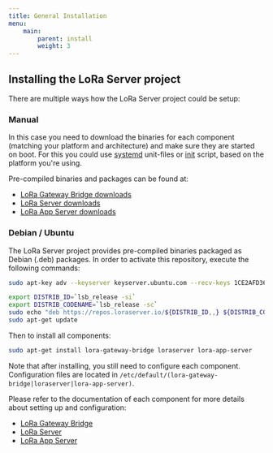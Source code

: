 ```yaml
---
title: General Installation
menu:
    main:
        parent: install
        weight: 3
---
```


## Installing the LoRa Server project

There are multiple ways how the LoRa Server project could be setup:

### Manual

In this case you need to download the binaries for each component (matching
your platform and architecture) and make sure they are started on boot.
For this you could use [systemd](https://en.wikipedia.org/wiki/Systemd)
unit-files or [init](https://en.wikipedia.org/wiki/Init) script, based
on the platform you're using.

Pre-compiled binaries and packages can be found at:

* [LoRa Gateway Bridge downloads](/lora-gateway-bridge/overview/downloads/)
* [LoRa Server downloads](/loraserver/overview/downloads/)
* [LoRa App Server downloads](/lora-app-server/overview/downloads/)

### Debian / Ubuntu

The LoRa Server project provides pre-compiled binaries packaged as Debian (.deb)
packages. In order to activate this repository, execute the following
commands:

```bash
sudo apt-key adv --keyserver keyserver.ubuntu.com --recv-keys 1CE2AFD36DBCCA00

export DISTRIB_ID=`lsb_release -si`
export DISTRIB_CODENAME=`lsb_release -sc`
sudo echo "deb https://repos.loraserver.io/${DISTRIB_ID,,} ${DISTRIB_CODENAME} testing" | sudo tee /etc/apt/sources.list.d/loraserver.list
sudo apt-get update
```

Then to install all components:

```bash
sudo apt-get install lora-gateway-bridge loraserver lora-app-server
```

Note that after installing, you still need to configure each component.
Configuration files are located in
`/etc/default/(lora-gateway-bridge|loraserver|lora-app-server)`.

Please refer to the documentation of each component for more details about
setting up and configuration:

* [LoRa Gateway Bridge](/lora-gateway-bridge/)
* [LoRa Server](/loraserver/)
* [LoRa App Server](/lora-app-server/)
